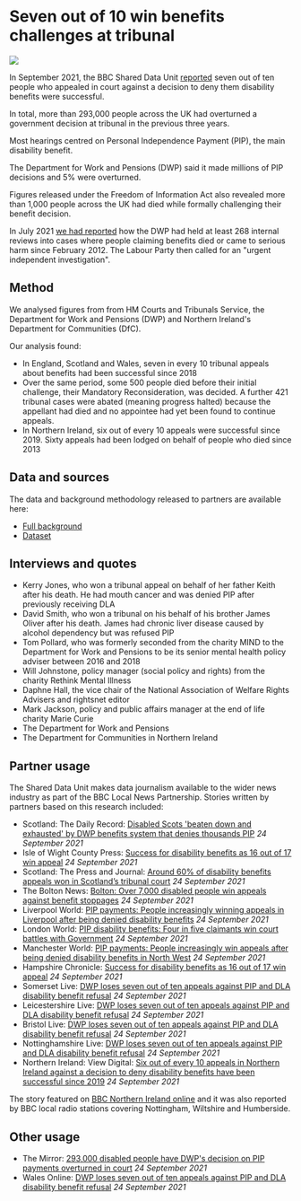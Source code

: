 # Seven out of 10 win benefits challenges at tribunal

![](https://ichef.bbci.co.uk/news/1632/idt2/idt2/3c7ea4c2-3769-4fcf-ad18-949fc91289aa/image/816)

In September 2021, the BBC Shared Data Unit [reported](https://www.bbc.co.uk/news/uk-58284613) seven out of ten people who appealed in court against a decision to deny them disability benefits were successful.

In total, more than 293,000 people across the UK had overturned a government decision at tribunal in the previous three years.

Most hearings centred on Personal Independence Payment (PIP), the main disability benefit.

The Department for Work and Pensions (DWP) said it made millions of PIP decisions and 5% were overturned.

Figures released under the Freedom of Information Act also revealed more than 1,000 people across the UK had died while formally challenging their benefit decision.

In July 2021 [we had reported](https://www.bbc.co.uk/news/uk-57726608) how the DWP had held at least 268 internal reviews into cases where people claiming benefits died or came to serious harm since February 2012. The Labour Party then called for an "urgent independent investigation".

## Method

We analysed figures from from HM Courts and Tribunals Service, the Department for Work and Pensions (DWP) and Northern Ireland's Department for Communities (DfC).

Our analysis found:

- In England, Scotland and Wales, seven in every 10 tribunal appeals about benefits had been successful since 2018
- Over the same period, some 500 people died before their initial challenge, their Mandatory Reconsideration, was decided. A further 421 tribunal cases were abated (meaning progress halted) because the appellant had died and no appointee had yet been found to continue appeals.
- In Northern Ireland, six out of every 10 appeals were successful since 2019. Sixty appeals had been lodged on behalf of people who died since 2013

## Data and sources

The data and background methodology released to partners are available here:
* [Full background](https://docs.google.com/document/d/1sx7u5fn5e42FsspvLrLFsUScd2K0tz4KM9PzdBRRyzw/edit?usp=sharing)
* [Dataset](https://docs.google.com/spreadsheets/d/1RwC6aT6v4tgfc_FoeHr_7HuHy83-9sBAGEK13ceN9cI/edit?usp=sharing)

## Interviews and quotes

* Kerry Jones, who won a tribunal appeal on behalf of her father Keith after his death. He had mouth cancer and was denied PIP after previously receiving DLA
* David Smith, who won a tribunal on his behalf of his brother James Oliver after his death. James had chronic liver disease caused by alcohol dependency but was refused PIP 
* Tom Pollard, who was formerly seconded from the charity MIND to the Department for Work and Pensions to be its senior mental health policy adviser between 2016 and 2018
* Will Johnstone, policy manager (social policy and rights) from the charity Rethink Mental Illness
* Daphne Hall, the vice chair of the National Association of Welfare Rights Advisers and rightsnet editor
* Mark Jackson, policy and public affairs manager at the end of life charity Marie Curie
* The Department for Work and Pensions
* The Department for Communities in Northern Ireland 

## Partner usage

The Shared Data Unit makes data journalism available to the wider news industry as part of the BBC Local News Partnership.
Stories written by partners based on this research included:

* Scotland: The Daily Record: [Disabled Scots 'beaten down and exhausted' by DWP benefits system that denies thousands PIP](https://www.dailyrecord.co.uk/news/politics/dwp-pip-disabled-benefits-government-25054956) *24 September 2021*
* Isle of Wight County Press: [Success for disability benefits as 16 out of 17 win appeal](https://www.countypress.co.uk/news/19602966.16-17-win-disability-benefits-appeal/) *24 September 2021*
* Scotland: The Press and Journal: [Around 60% of disability benefits appeals won in Scotland’s tribunal court](https://www.pressandjournal.co.uk/fp/news/aberdeen/3491224/around-60-of-disability-benefits-appeals-won-in-scotlands-tribunal-court/) *24 September 2021*
* The Bolton News: [Bolton: Over 7,000 disabled people win appeals against benefit stoppages](https://www.theboltonnews.co.uk/news/19600422.bolton-7-000-disabled-people-win-appeals-benefit-stoppages/) *24 September 2021*
* Liverpool World: [PIP payments: People increasingly winning appeals in Liverpool after being denied disability benefits](https://www.liverpoolworld.uk/news/pip-payments-people-increasingly-winning-appeals-in-liverpool-after-being-denied-disability-benefits-3394213) *24 September 2021*
* London World: [PIP disability benefits: Four in five claimants win court battles with Government](https://www.londonworld.com/news/pip-disability-benefits-four-in-five-claimants-win-court-battles-with-government-3393997) *24 September 2021*
* Manchester World: [PIP payments: People increasingly win appeals after being denied disability benefits in North West](https://www.manchesterworld.uk/news/pip-payments-people-increasingly-win-appeals-after-being-denied-disability-benefits-in-north-west-3394399) *24 September 2021*
* Hampshire Chronicle: [Success for disability benefits as 16 out of 17 win appeal](https://www.hampshirechronicle.co.uk/news/19602966.16-17-win-disability-benefits-appeal/) *24 September 2021*
* Somerset Live: [DWP loses seven out of ten appeals against PIP and DLA disability benefit refusal](https://www.somersetlive.co.uk/news/uk-world-news/dwp-loses-seven-out-ten-5962842) *24 September 2021*
* Leicestershire Live: [DWP loses seven out of ten appeals against PIP and DLA disability benefit refusal](https://www.leicestermercury.co.uk/news/uk-world-news/dwp-loses-seven-out-ten-5962842) *24 September 2021*
* Bristol Live: [DWP loses seven out of ten appeals against PIP and DLA disability benefit refusal](https://www.bristolpost.co.uk/news/uk-world-news/dwp-loses-seven-out-ten-5962842) *24 September 2021*
* Nottinghamshire Live: [DWP loses seven out of ten appeals against PIP and DLA disability benefit refusal](https://www.nottinghampost.com/news/uk-world-news/dwp-loses-seven-out-ten-5962842) *24 September 2021*
* Northern Ireland: View Digital: [Six out of every 10 appeals in Northern Ireland against a decision to deny disability benefits have been successful since 2019](https://viewdigital.org/six-out-of-every-10-appeals-in-northern-ireland-against-a-decision-to-deny-disability-benefits-have-been-successful-since-2019/) *24 September 2021*

The story featured on [BBC Northern Ireland online](https://www.bbc.co.uk/news/uk-northern-ireland-58669854) and it was also reported by BBC local radio stations covering Nottingham, Wiltshire and Humberside.

## Other usage

* The Mirror: [293,000 disabled people have DWP's decision on PIP payments overturned in court](https://www.mirror.co.uk/money/court-rules-293000-disabled-people-25061602) *24 September 2021*
* Wales Online: [DWP loses seven out of ten appeals against PIP and DLA disability benefit refusal](https://www.walesonline.co.uk/news/uk-news/dwp-loses-seven-out-ten-21663506) *24 September 2021* 

